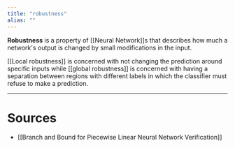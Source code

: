 ```yaml
---
title: "robustness"
alias: ""
---
```


__Robustness__ is a property of [[Neural Network]]s that describes how much a network's output is changed by small modifications in the input. 

[[Local robustness]] is concerned with not changing the prediction around specific inputs while [[global robustness]] is concerned with having a separation between regions with different labels in which the classifier must refuse to make a prediction.

---

# Sources
- [[Branch and Bound for Piecewise Linear Neural Network Verification]]